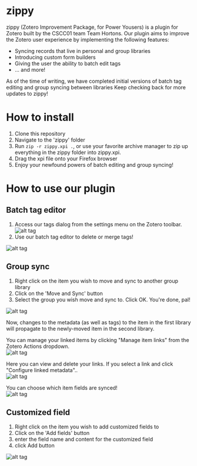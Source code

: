 # zippy
zippy (Zotero Improvement Package, for Power Yousers) is a plugin for Zotero built by the CSCC01 team Team Hortons.
Our plugin aims to improve the Zotero user experience by implementing the following features:

* Syncing records that live in personal and group libraries
* Introducing custom form builders
* Giving the user the ability to batch edit tags
* ... and more!

As of the time of writing, we have completed initial versions of batch tag editing and group syncing between libraries
Keep checking back for more updates to zippy!

# How to install
1. Clone this repository
2. Navigate to the 'zippy' folder
3. Run ```zip -r zippy.xpi .```, or use your favorite archive manager to zip up everything in the zippy folder into zippy.xpi.
4. Drag the xpi file onto your Firefox browser
5. Enjoy your newfound powers of batch editing and group syncing!

# How to use our plugin
## Batch tag editor
1. Access our tags dialog from the settings menu on the Zotero toolbar.
![alt tag](http://i.imgur.com/za1dJ9B.png)
2. Use our batch tag editor to delete or merge tags!

![alt tag](http://i.imgur.com/ammwq4t.png)


## Group sync
1. Right click on the item you wish to move and sync to another group library
2. Click on the 'Move and Sync' button
3. Select the group you wish move and sync to. Click OK. You're done, pal!

![alt tag](http://i.imgur.com/7XVcnsj.png)

Now, changes to the metadata (as well as tags) to the item in the first library 
will propagate to the newly-moved item in the second library.

You can manage your linked items by clicking "Manage item links" from the Zotero Actions dropdown.  
![alt tag](http://i.imgur.com/BT6WMtx.png)  

Here you can view and delete your links. If you select a link and click "Configure linked metadata"..  
![alt tag](http://i.imgur.com/8pPhtN1.png?1)  

You can choose which item fields are synced!  
![alt tag](http://i.imgur.com/mHYQszg.png?1)  




## Customized field
1. Right click on the item you wish to add customized fields to 
2. Click on the 'Add fields' button
3. enter the field name and content for the customized field
4. click Add button

![alt tag](http://i.imgur.com/CsSQfqi.png)



